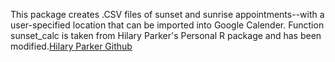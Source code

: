 <!-- README.md is generated from README.Rmd. Please edit that file -->
This package creates .CSV files of sunset and sunrise appointments--with a user-specified location that can be imported into Google Calender. Function sunset\_calc is taken from Hilary Parker's Personal R package and has been modified.[Hilary Parker Github](https://github.com/hilaryparker/hilary/tree/master/R)
